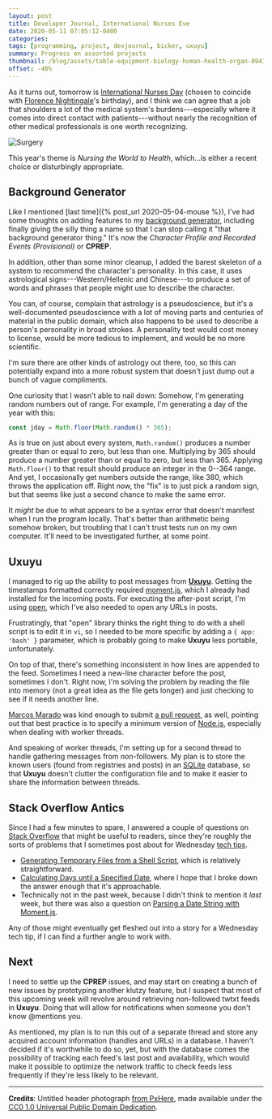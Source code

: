 ```yaml
---
layout: post
title: Developer Journal, International Nurses Eve
date: 2020-05-11 07:05:12-0400
categories:
tags: [programming, project, devjournal, bicker, uxuyu]
summary: Progress on assorted projects
thumbnail: /blog/assets/table-equipment-biology-human-health-organ-894304-pxhere.com.png
offset: -40%
---
```


As it turns out, tomorrow is [International Nurses Day](https://en.wikipedia.org/wiki/International_Nurses_Day) (chosen to coincide with [Florence Nightingale](https://en.wikipedia.org/wiki/Florence_Nightingale)'s birthday), and I think we can agree that a job that shoulders a lot of the medical system's burdens---especially where it comes into direct contact with patients---without nearly the recognition of other medical professionals is one worth recognizing.

![Surgery](/blog/assets/table-equipment-biology-human-health-organ-894304-pxhere.com.png "Surgery")

This year's theme is *Nursing the World to Health*, which...is either a recent choice or disturbingly appropriate.

## Background Generator

Like I mentioned [last time]({% post_url 2020-05-04-mouse %}), I've had some thoughts on adding features to my [background generator](https://colagioia.net:5000/), including finally giving the silly thing a name so that I can stop calling it "that background generator thing."  It's now the *Character Profile and Recorded Events (Provisional)* or **CPREP**.

In addition, other than some minor cleanup, I added the barest skeleton of a system to recommend the character's personality.  In this case, it uses astrological signs---Western/Hellenic and Chinese---to produce a set of words and phrases that people might use to describe the character.

You can, of course, complain that astrology is a pseudoscience, but it's a well-documented pseudoscience with a lot of moving parts and centuries of material in the public domain, which also happens to be used to describe a person's personality in broad strokes.  A personality test would cost money to license, would be more tedious to implement, and would be no more scientific.

I'm sure there are other kinds of astrology out there, too, so this can potentially expand into a more robust system that doesn't just dump out a bunch of vague compliments.

One curiosity that I wasn't able to nail down:  Somehow, I'm generating random numbers out of range.  For example, I'm generating a day of the year with this:

```javascript
const jday = Math.floor(Math.random() * 365);
```

As is true on just about every system, `Math.random()` produces a number greater than or equal to zero, but less than one.  Multiplying by 365 should produce a number greater than or equal to zero, but less than 365.  Applying `Math.floor()` to that result should produce an integer in the 0--364 range.  And yet, I occasionally get numbers outside the range, like 380, which throws the application off.  Right now, the "fix" is to just pick a random sign, but that seems like just a second chance to make the same error.

It *might* be due to what appears to be a syntax error that doesn't manifest when I run the program locally.  That's better than arithmetic being somehow broken, but troubling that I can't trust tests run on my own computer.  It'll need to be investigated further, at some point.

## Uxuyu

I managed to rig up the ability to post messages from [**Uxuyu**](https://github.com/jcolag/Uxuyu).  Getting the timestamps formatted correctly required [moment.js](https://momentjs.com/), which I already had installed for the incoming posts.  For executing the after-post script, I'm using [open](https://www.npmjs.com/package/open), which I've also needed to open any URLs in posts.

Frustratingly, that "open" library thinks the right thing to do with a shell script is to edit it in `vi`, so I needed to be more specific by adding a `{ app: 'bash' }` parameter, which is probably going to make **Uxuyu** less portable, unfortunately.

On top of that, there's something inconsistent in how lines are appended to the feed.  Sometimes I need a new-line character before the post, sometimes I don't.  Right now, I'm solving the problem by reading the file into memory (not a great idea as the file gets longer) and just checking to see if it needs another line.

[Marcos Marado](https://github.com/marado) was kind enough to submit [a pull request](https://github.com/jcolag/Uxuyu/pull/1), as well, pointing out that best practice is to specify a minimum version of [Node.js](https://nodejs.org/en/), especially when dealing with worker threads.

And speaking of worker threads, I'm setting up for a second thread to handle gathering messages from *non*-followers.  My plan is to store the known users (found from registries and posts) in an [SQLite](https://sqlite.org/index.html) database, so that **Uxuyu** doesn't clutter the configuration file and to make it easier to share the information between threads.

## Stack Overflow Antics

Since I had a few minutes to spare, I answered a couple of questions on [Stack Overflow](https://stackoverflow.com/) that might be useful to readers, since they're roughly the sorts of problems that I sometimes post about for Wednesday [tech tips](/blog/tag/techtips).

 * [Generating Temporary Files from a Shell Script](https://stackoverflow.com/a/61678234/3438854), which is relatively straightforward.
 * [Calculating Days until a Specified Date](https://stackoverflow.com/a/61678081/3438854), where I hope that I broke down the answer enough that it's approachable.
 * Technically not in the past week, because I didn't think to mention it *last* week, but there was also a question on [Parsing a Date String with Moment.js](https://stackoverflow.com/a/61540523/3438854).

Any of those might eventually get fleshed out into a story for a Wednesday tech tip, if I can find a further angle to work with.

## Next

I need to settle up the **CPREP** issues, and may start on creating a bunch of new issues by prototyping another klutzy feature, but I suspect that most of this upcoming week will revolve around retrieving non-followed twtxt feeds in **Uxuyu**.  Doing that will allow for notifications when someone you don't know @mentions you.

As mentioned, my plan is to run this out of a separate thread and store any acquired account information (handles and URLs) in a database.  I haven't decided if it's worthwhile to do so, yet, but with the database comes the possibility of tracking each feed's last post and availability, which would make it possible to optimize the network traffic to check feeds less frequently if they're less likely to be relevant.

* * *

**Credits**:  Untitled header photograph [from PxHere](https://pxhere.com/en/photo/894304), made available under the [CC0 1.0 Universal Public Domain Dedication](https://creativecommons.org/publicdomain/zero/1.0/).
